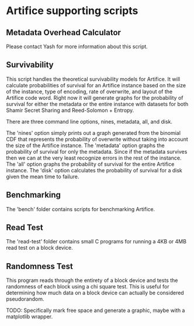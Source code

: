 # Artifice supporting scripts

## Metadata Overhead Calculator

Please contact Yash for more information about this script.

## Survivability

This script handles the theoretical survivability models for Artifice. It will calculate probabilities of survival for an Artifice instance based on the size of the instance, type of encoding, rate of overwrite, and layout of the Artifice code word. Right now it will generate graphs for the probability of survival for either the metadata or the entire instance with datasets for both Shamir Secret Sharing and Reed-Solomon + Entropy.

There are three command line options, nines, metadata, all, and disk. 

The 'nines' option simply prints out a graph generated from the binomial CDF that represents the probability of overwrite without taking into account the size of the Artifice instance.
The 'metadata' option graphs the probability of survival for only the metadata. Since if the metadata survives then we can at the very least recognize errors in the rest of the instance.
The 'all' option  graphs the probability of survival for the entire Artifice instance.
The 'disk' option calculates the probability of survival for a disk given the mean time to failure. 

## Benchmarking

The 'bench' folder contains scripts for benchmarking Artifice.

## Read Test

The 'read-test' folder contains small C programs for running a 4KB or 4MB read test on a block device.

## Randomness Test

This program reads through the entirety of a block device and tests the randomness of each block using a chi square test. This is useful for determining how much data on a block device can actually be considered pseudorandom. 

TODO: Specifically mark free space and generate a graphic, maybe with a matplotlib wrapper.
